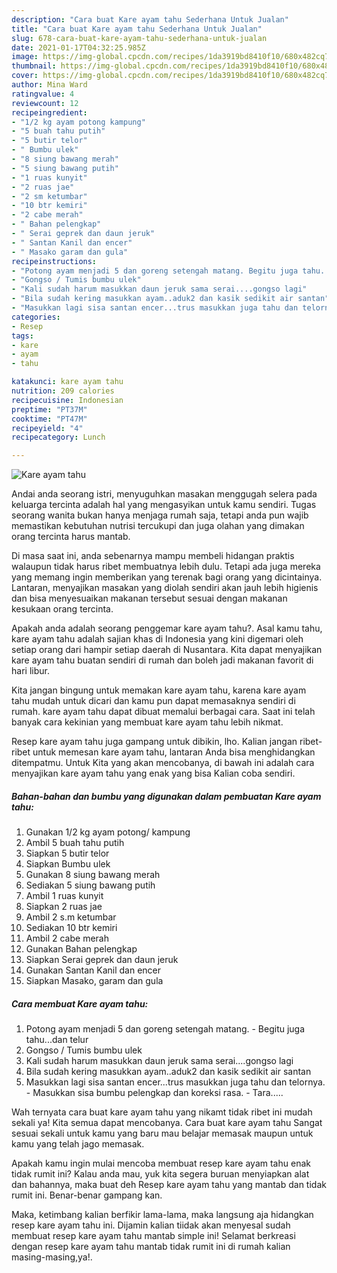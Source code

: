 ```yaml
---
description: "Cara buat Kare ayam tahu Sederhana Untuk Jualan"
title: "Cara buat Kare ayam tahu Sederhana Untuk Jualan"
slug: 678-cara-buat-kare-ayam-tahu-sederhana-untuk-jualan
date: 2021-01-17T04:32:25.985Z
image: https://img-global.cpcdn.com/recipes/1da3919bd8410f10/680x482cq70/kare-ayam-tahu-foto-resep-utama.jpg
thumbnail: https://img-global.cpcdn.com/recipes/1da3919bd8410f10/680x482cq70/kare-ayam-tahu-foto-resep-utama.jpg
cover: https://img-global.cpcdn.com/recipes/1da3919bd8410f10/680x482cq70/kare-ayam-tahu-foto-resep-utama.jpg
author: Mina Ward
ratingvalue: 4
reviewcount: 12
recipeingredient:
- "1/2 kg ayam potong kampung"
- "5 buah tahu putih"
- "5 butir telor"
- " Bumbu ulek"
- "8 siung bawang merah"
- "5 siung bawang putih"
- "1 ruas kunyit"
- "2 ruas jae"
- "2 sm ketumbar"
- "10 btr kemiri"
- "2 cabe merah"
- " Bahan pelengkap"
- " Serai geprek dan daun jeruk"
- " Santan Kanil dan encer"
- " Masako garam dan gula"
recipeinstructions:
- "Potong ayam menjadi 5 dan goreng setengah matang. Begitu juga tahu...dan telur"
- "Gongso / Tumis bumbu ulek"
- "Kali sudah harum masukkan daun jeruk sama serai....gongso lagi"
- "Bila sudah kering masukkan ayam..aduk2 dan kasik sedikit air santan"
- "Masukkan lagi sisa santan encer...trus masukkan juga tahu dan telornya. Masukkan sisa bumbu pelengkap dan koreksi rasa. Tara....."
categories:
- Resep
tags:
- kare
- ayam
- tahu

katakunci: kare ayam tahu 
nutrition: 209 calories
recipecuisine: Indonesian
preptime: "PT37M"
cooktime: "PT47M"
recipeyield: "4"
recipecategory: Lunch

---
```



![Kare ayam tahu](https://img-global.cpcdn.com/recipes/1da3919bd8410f10/680x482cq70/kare-ayam-tahu-foto-resep-utama.jpg)

Andai anda seorang istri, menyuguhkan masakan menggugah selera pada keluarga tercinta adalah hal yang mengasyikan untuk kamu sendiri. Tugas seorang  wanita bukan hanya menjaga rumah saja, tetapi anda pun wajib memastikan kebutuhan nutrisi tercukupi dan juga olahan yang dimakan orang tercinta harus mantab.

Di masa  saat ini, anda sebenarnya mampu membeli hidangan praktis walaupun tidak harus ribet membuatnya lebih dulu. Tetapi ada juga mereka yang memang ingin memberikan yang terenak bagi orang yang dicintainya. Lantaran, menyajikan masakan yang diolah sendiri akan jauh lebih higienis dan bisa menyesuaikan makanan tersebut sesuai dengan makanan kesukaan orang tercinta. 



Apakah anda adalah seorang penggemar kare ayam tahu?. Asal kamu tahu, kare ayam tahu adalah sajian khas di Indonesia yang kini digemari oleh setiap orang dari hampir setiap daerah di Nusantara. Kita dapat menyajikan kare ayam tahu buatan sendiri di rumah dan boleh jadi makanan favorit di hari libur.

Kita jangan bingung untuk memakan kare ayam tahu, karena kare ayam tahu mudah untuk dicari dan kamu pun dapat memasaknya sendiri di rumah. kare ayam tahu dapat dibuat memalui berbagai cara. Saat ini telah banyak cara kekinian yang membuat kare ayam tahu lebih nikmat.

Resep kare ayam tahu juga gampang untuk dibikin, lho. Kalian jangan ribet-ribet untuk memesan kare ayam tahu, lantaran Anda bisa menghidangkan ditempatmu. Untuk Kita yang akan mencobanya, di bawah ini adalah cara menyajikan kare ayam tahu yang enak yang bisa Kalian coba sendiri.

<!--inarticleads1-->

##### Bahan-bahan dan bumbu yang digunakan dalam pembuatan Kare ayam tahu:

1. Gunakan 1/2 kg ayam potong/ kampung
1. Ambil 5 buah tahu putih
1. Siapkan 5 butir telor
1. Siapkan  Bumbu ulek
1. Gunakan 8 siung bawang merah
1. Sediakan 5 siung bawang putih
1. Ambil 1 ruas kunyit
1. Siapkan 2 ruas jae
1. Ambil 2 s.m ketumbar
1. Sediakan 10 btr kemiri
1. Ambil 2 cabe merah
1. Gunakan  Bahan pelengkap
1. Siapkan  Serai geprek dan daun jeruk
1. Gunakan  Santan Kanil dan encer
1. Siapkan  Masako, garam dan gula




<!--inarticleads2-->

##### Cara membuat Kare ayam tahu:

1. Potong ayam menjadi 5 dan goreng setengah matang. - Begitu juga tahu...dan telur
1. Gongso / Tumis bumbu ulek
1. Kali sudah harum masukkan daun jeruk sama serai....gongso lagi
1. Bila sudah kering masukkan ayam..aduk2 dan kasik sedikit air santan
1. Masukkan lagi sisa santan encer...trus masukkan juga tahu dan telornya. - Masukkan sisa bumbu pelengkap dan koreksi rasa. - Tara.....




Wah ternyata cara buat kare ayam tahu yang nikamt tidak ribet ini mudah sekali ya! Kita semua dapat mencobanya. Cara buat kare ayam tahu Sangat sesuai sekali untuk kamu yang baru mau belajar memasak maupun untuk kamu yang telah jago memasak.

Apakah kamu ingin mulai mencoba membuat resep kare ayam tahu enak tidak rumit ini? Kalau anda mau, yuk kita segera buruan menyiapkan alat dan bahannya, maka buat deh Resep kare ayam tahu yang mantab dan tidak rumit ini. Benar-benar gampang kan. 

Maka, ketimbang kalian berfikir lama-lama, maka langsung aja hidangkan resep kare ayam tahu ini. Dijamin kalian tiidak akan menyesal sudah membuat resep kare ayam tahu mantab simple ini! Selamat berkreasi dengan resep kare ayam tahu mantab tidak rumit ini di rumah kalian masing-masing,ya!.


